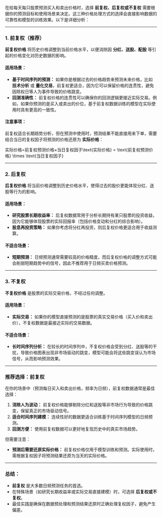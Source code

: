 在给每天每只股票预测买入和卖出价格时，选择 **前复权、后复权或不复权** 需要根据你的预测目标和使用场景来决定。这三种价格处理方式的选择会直接影响数据的可靠性和模型的训练效果。以下是详细分析：

------

### **1. 前复权（推荐）**

**前复权价格** 将历史价格调整到当前价格水平，以便消除因 **分红、送股、配股** 等引起的价格变化对历史数据的影响。

#### 适用场景：

-   **基于时间序列的预测：**
     如果你是根据过去的价格趋势来预测未来价格，比如 **技术分析** 或 **量化交易**，前复权更适合，因为它可以保留价格的连贯性，避免因除权日等人为事件导致的价格跳变。
-   **回测准确性：**
     前复权价格的连贯性可以确保你的回测逻辑更接近实际交易。例如，如果你预测的是买入或卖出的价位，基于前复权数据训练的模型在实际使用时具有更高的一致性。

#### 注意事项：

前复权适合长期趋势分析，但在预测中使用时，预测结果不能直接用来下单，需要结合当日的复权因子将预测的价格还原为 **实际价格**：

实际价格=前复权预测价格×当日复权因子\text{实际价格} = \text{前复权预测价格} \times \text{当日复权因子}

------

### **2. 后复权**

**后复权价格** 将当前价格调整到历史价格水平，使得过去的股价更能体现分红、送股等行为的影响。

#### 适用场景：

-   **研究股票长期收益率：**
     后复权数据常用于分析长期持有某只股票的投资收益，因为它能够体现股票的实际回报率（包括价格变动和分红的综合影响）。
-   **股息再投资策略：**
     如果你考虑将分红再投资，则后复权价格更适合用于收益测算。

#### 不适合场景：

-   **短期预测：**
     日频预测通常需要较高的价格精度，而后复权价格的调整方式可能会削弱短期趋势中的信号，因此不推荐用于日频买卖价格预测。

------

### **3. 不复权**

**不复权价格** 是股票的实际交易价格，不经过任何调整。

#### 适用场景：

-   **实际交易：**
     如果你的模型直接预测的是股票的真实交易价格（买入价和卖出价），不复权数据是最接近实际的交易数据。

#### 不适合场景：

-   **长时间序列分析：**
     在较长的时间序列中，不复权价格会受到分红、送股等的干扰，导致价格图表出现非市场驱动的跳变，模型可能会将这些跳变误认为市场信号，从而影响预测效果。

------

### **推荐选择：前复权**

在你的场景中（预测每日买入和卖出价格，频率为日频），前复权数据通常是最佳选择：

1.  **消除人为波动：** 前复权价格能够剔除分红和送股等非市场行为导致的价格跳变，保留真正的市场驱动信号。
2.  **适合时间序列建模：** 连续性好的数据更适合训练基于时间序列模型的日频预测。
3.  **回测方便：** 使用前复权数据可以更好地复现历史中的真实市场趋势。

但需要注意：

-   **预测后需要还原实际价格：**
     前复权价格仅用于模型训练和预测。实际使用时，需根据复权因子将预测结果还原为当天的实际价格。

------

### **总结：**

-   **前复权** 是大多数日频预测任务的首选。
-   在特殊场景（如研究长期收益率或实际交易直接建模）时，可选择 **后复权或不复权**。
-   最佳实践是确保在数据预处理和预测结果还原时正确处理复权因子，避免产生偏差。